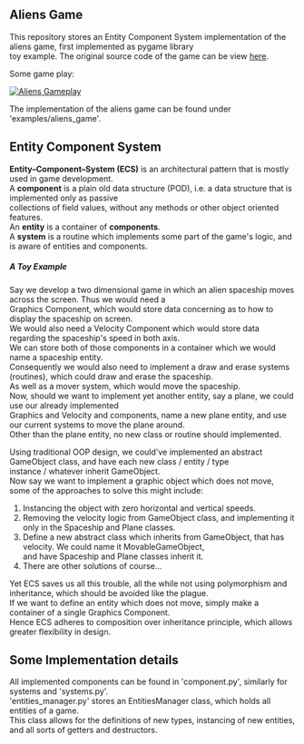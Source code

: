## Aliens Game
This repository stores an Entity Component System implementation of the aliens game, first implemented as pygame library  
toy example. The original source code of the game can be view [here](https://github.com/xamox/pygame/blob/master/examples/aliens.py).  
  
Some game play:  
  
[![Aliens Gameplay](https://i.imgur.com/Z7Z2t2k.png)](https://streamable.com/iye6w)

The implementation of the aliens game can be found under 'examples/aliens_game'.

## Entity Component System
**Entity–Component–System (ECS)** is an architectural pattern that is mostly used in game development.  
A **component** is a plain old data structure (POD), i.e. a data structure that is implemented only as passive  
collections of field values, without any methods or other object oriented features.  
An **entity** is a container of  **components**.  
A **system** is a routine which implements some part of the game's logic, and is aware of entities and components.  

##### A Toy Example
Say we develop a two dimensional game in which an alien spaceship moves across the screen. Thus we would need a  
Graphics Component, which would store data concerning as to how to display the spaceship on screen.  
We would also need a Velocity Component which would store data regarding the spaceship's speed in both axis.  
We can store both of those components in a container which we would name a spaceship entity.  
Consequently we would also need to implement a draw and erase systems (routines), which could draw and erase the spaceship.  
As well as a mover system, which would move the spaceship.  
Now, should we want to implement yet another entity, say a plane, we could use our already implemented  
Graphics and Velocity and components, name a new plane entity, and use our current systems to move the plane around.  
Other than the plane entity, no new class or routine should implemented.
  
Using traditional OOP design, we could've implemented an abstract GameObject class, and have each new class / entity / type  
instance / whatever inherit GameObject.  
Now say we want to implement a graphic object which does not move, some of the approaches to solve this might include:
1. Instancing the object with zero horizontal and vertical speeds.
2. Removing the velocity logic from GameObject class, and implementing it only in the Spaceship and Plane classes.
3. Define a new abstract class which inherits from GameObject, that has velocity. We could name it MovableGameObject,  
and have Spaceship and Plane classes inherit it.
4. There are other solutions of course...
 
Yet ECS saves us all this trouble, all the while not using polymorphism and inheritance, which should be avoided like the plague.  
If we want to define an entity which does not move, simply make a container of a single Graphics Component.  
Hence ECS adheres to composition over inheritance principle, which allows greater flexibility in design.  

## Some Implementation details
All implemented components can be found in 'component.py', similarly for systems and 'systems.py'.  
'entities_manager.py' stores an EntitiesManager class, which holds all entities of a game.  
This class allows for the definitions of new types, instancing of new entities, and all sorts of getters and destructors.